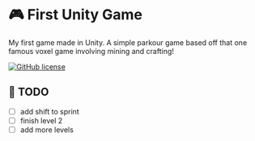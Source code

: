 # 🎮 First Unity Game

My first game made in Unity. A simple parkour game based off that one famous voxel game involving mining and crafting!

[![GitHub license](https://img.shields.io/github/license/ghluka/First-Unity-Game)](LICENSE)

## 📝 TODO
- [ ] add shift to sprint
- [ ] finish level 2
- [ ] add more levels
